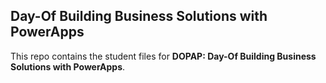 ## Day-Of Building Business Solutions with PowerApps 
This repo contains the student files for **DOPAP: Day-Of Building Business Solutions with PowerApps**.